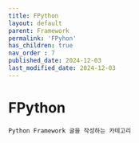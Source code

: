 ```yaml
---
title: FPython
layout: default
parent: Framework
permalink: 'FPyhon'
has_children: true
nav_order : 7
published_date: 2024-12-03
last_modified_date: 2024-12-03
---
```


# FPython

`Python Framework 글을 작성하는 카테고리`
